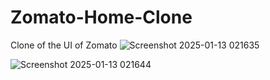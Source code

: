 # Zomato-Home-Clone
Clone of the UI of Zomato
![Screenshot 2025-01-13 021635](https://github.com/user-attachments/assets/1edc7bc7-26d1-49e5-98d6-9aac3e202401)

![Screenshot 2025-01-13 021644](https://github.com/user-attachments/assets/81546905-78ae-4a24-800a-90d9fb14f578)
